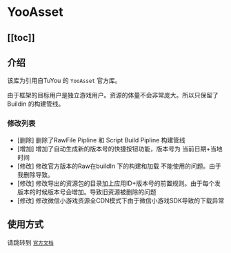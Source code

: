 # YooAsset

[[toc]]
---

## 介绍

该库为引用自TuYou 的 `YooAsset` 官方库。

由于框架的目标用户是独立游戏用户。资源的体量不会非常庞大。所以只保留了 Buildin 的构建管线。

### 修改列表

- [删除] 删除了RawFile Pipline 和 Script Build Pipline 构建管线
- [增加] 增加了自动生成新的版本号的快捷按钮功能，版本号为 当前日期+当地时间
- [修改] 修改官方版本的Raw在buildIn 下的构建和加载 不能使用的问题。由于我删除导致。
- [修改] 修改导出的资源包的目录加上应用ID+版本号的前置规则。由于每个发版本的时候版本号会增加。导致旧资源被删除的问题
- [修改] 修改微信小游戏资源全CDN模式下由于微信小游戏SDK导致的下载异常

## 使用方式

请跳转到 [`官方文档`](https://www.yooasset.com)
